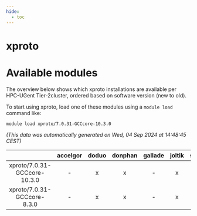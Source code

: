 ```yaml
---
hide:
  - toc
---
```


xproto
======

# Available modules


The overview below shows which xproto installations are available per HPC-UGent Tier-2cluster, ordered based on software version (new to old).

To start using xproto, load one of these modules using a `module load` command like:

```shell
module load xproto/7.0.31-GCCcore-10.3.0
```

*(This data was automatically generated on Wed, 04 Sep 2024 at 14:48:45 CEST)*  

| |accelgor|doduo|donphan|gallade|joltik|shinx|skitty|
| :---: | :---: | :---: | :---: | :---: | :---: | :---: | :---: |
|xproto/7.0.31-GCCcore-10.3.0|-|x|x|-|x|-|x|
|xproto/7.0.31-GCCcore-8.3.0|-|x|x|-|x|-|x|
